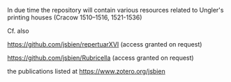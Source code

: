 In due time the repository will contain
various resources related to Ungler's printing houses (Cracow   1510–1516, 1521-1536)

Cf. also

https://github.com/jsbien/repertuarXVI (access granted on request)

https://github.com/jsbien/Rubricella (access granted on request)

the publications listed at https://www.zotero.org/jsbien

